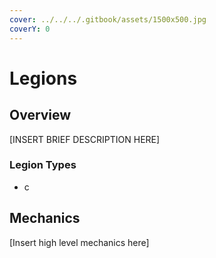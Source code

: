 ```yaml
---
cover: ../../../.gitbook/assets/1500x500.jpg
coverY: 0
---
```


# Legions

## Overview

\[INSERT BRIEF DESCRIPTION HERE]

### Legion Types

* c

## Mechanics

\[Insert high level mechanics here]
